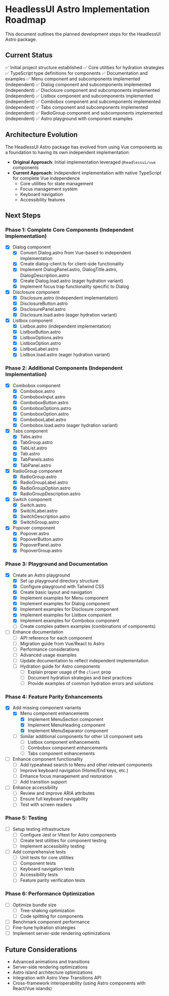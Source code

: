 # HeadlessUI Astro Implementation Roadmap

This document outlines the planned development steps for the HeadlessUI Astro package.

## Current Status

✅ Initial project structure established
✅ Core utilities for hydration strategies
✅ TypeScript type definitions for components
✅ Documentation and examples
✅ Menu component and subcomponents implemented (independent)
✅ Dialog component and subcomponents implemented (independent)
✅ Disclosure component and subcomponents implemented (independent)
✅ Listbox component and subcomponents implemented (independent)
✅ Combobox component and subcomponents implemented (independent)
✅ Tabs component and subcomponents implemented (independent)
✅ RadioGroup component and subcomponents implemented (independent)
✅ Astro playground with component examples

## Architecture Evolution

The HeadlessUI Astro package has evolved from using Vue components as a foundation to having its own independent implementation:

- **Original Approach**: Initial implementation leveraged `@headlessui/vue` components
- **Current Approach**: Independent implementation with native TypeScript for complete Vue independence
  - Core utilities for state management
  - Focus management system
  - Keyboard navigation
  - Accessibility features

## Next Steps

### Phase 1: Complete Core Components (Independent Implementation)

- [x] Dialog component
  - [x] Convert Dialog.astro from Vue-based to independent implementation
  - [x] Create dialog-client.ts for client-side functionality
  - [x] Implement DialogPanel.astro, DialogTitle.astro, DialogDescription.astro
  - [x] Create Dialog.load.astro (eager hydration variant)
  - [x] Implement focus trap functionality specific to Dialog

- [x] Disclosure component
  - [x] Disclosure.astro (independent implementation)
  - [x] DisclosureButton.astro
  - [x] DisclosurePanel.astro
  - [x] Disclosure.load.astro (eager hydration variant)

- [x] Listbox component
  - [x] Listbox.astro (independent implementation)
  - [x] ListboxButton.astro
  - [x] ListboxOptions.astro
  - [x] ListboxOption.astro
  - [x] ListboxLabel.astro
  - [x] Listbox.load.astro (eager hydration variant)

### Phase 2: Additional Components (Independent Implementation)

- [x] Combobox component
  - [x] Combobox.astro
  - [x] ComboboxInput.astro
  - [x] ComboboxButton.astro
  - [x] ComboboxOptions.astro
  - [x] ComboboxOption.astro
  - [x] ComboboxLabel.astro
  - [x] Combobox.load.astro (eager hydration variant)

- [x] Tabs component
  - [x] Tabs.astro
  - [x] TabGroup.astro
  - [x] TabList.astro
  - [x] Tab.astro
  - [x] TabPanels.astro
  - [x] TabPanel.astro

- [x] RadioGroup component
  - [x] RadioGroup.astro
  - [x] RadioGroupLabel.astro
  - [x] RadioGroupOption.astro
  - [x] RadioGroupDescription.astro

- [x] Switch component
  - [x] Switch.astro
  - [x] SwitchLabel.astro
  - [x] SwitchDescription.astro
  - [x] SwitchGroup.astro

- [x] Popover component
  - [x] Popover.astro
  - [x] PopoverButton.astro
  - [x] PopoverPanel.astro
  - [x] PopoverGroup.astro

### Phase 3: Playground and Documentation

- [x] Create an Astro playground
  - [x] Set up playground directory structure
  - [x] Configure playground with Tailwind CSS
  - [x] Create basic layout and navigation
  - [x] Implement examples for Menu component
  - [x] Implement examples for Dialog component
  - [x] Implement examples for Disclosure component
  - [x] Implement examples for Listbox component
  - [x] Implement examples for Combobox component
  - [ ] Create complex pattern examples (combinations of components)

- [ ] Enhance documentation
  - [ ] API reference for each component
  - [ ] Migration guide from Vue/React to Astro
  - [ ] Performance considerations
  - [ ] Advanced usage examples
  - [ ] Update documentation to reflect independent implementation
  - [ ] Hydration guide for Astro components
    - [ ] Explain proper usage of the `client` prop
    - [ ] Document hydration strategies and best practices
    - [ ] Provide examples of common hydration errors and solutions

### Phase 4: Feature Parity Enhancements

- [x] Add missing component variants
  - [x] Menu component enhancements
    - [x] Implement MenuSection component
    - [x] Implement MenuHeading component 
    - [x] Implement MenuSeparator component
  - [ ] Similar additional components for other UI component sets
    - [ ] Listbox component enhancements
    - [ ] Combobox component enhancements
    - [ ] Tabs component enhancements

- [ ] Enhance component functionality
  - [ ] Add typeahead search to Menu and other relevant components
  - [ ] Improve keyboard navigation (Home/End keys, etc.)
  - [ ] Enhance focus management and restoration
  - [ ] Add transition support

- [ ] Enhance accessibility
  - [ ] Review and improve ARIA attributes
  - [ ] Ensure full keyboard navigability
  - [ ] Test with screen readers

### Phase 5: Testing

- [ ] Setup testing infrastructure
  - [ ] Configure Jest or Vitest for Astro components
  - [ ] Create test utilities for component testing
  - [ ] Implement accessibility testing

- [ ] Add comprehensive tests
  - [ ] Unit tests for core utilities
  - [ ] Component tests
  - [ ] Keyboard navigation tests
  - [ ] Accessibility tests
  - [ ] Feature parity verification tests

### Phase 6: Performance Optimization

- [ ] Optimize bundle size
  - [ ] Tree-shaking optimization
  - [ ] Code splitting for components
- [ ] Benchmark component performance
- [ ] Fine-tune hydration strategies
- [ ] Implement server-side rendering optimizations

## Future Considerations

- Advanced animations and transitions
- Server-side rendering optimizations
- Astro island architecture optimizations
- Integration with Astro View Transitions API
- Cross-framework interoperability (using Astro components with React/Vue islands)
